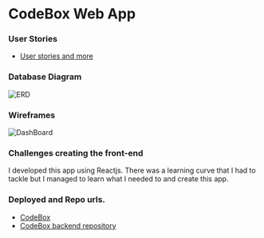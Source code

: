 # CodeBox Web App

### User Stories

- [User stories and more](https://trello.com/b/XACkCJGj/codebox)

### Database Diagram 
![ERD]()

### Wireframes

![DashBoard](https://s22.postimg.cc/y5zt8im3l/Dash_Board.png)


### Challenges creating the front-end

I developed this app using Reactjs. There was a learning curve that I had to tackle but I managed to learn what I needed
to and create this app. 

### Deployed and Repo urls.

- [CodeBox](https://codebox31.firebaseapp.com/)
- [CodeBox backend repository]()
